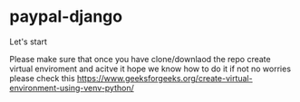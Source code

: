 # paypal-django
Let's start

Please make sure that once you have clone/downlaod the repo create virtual enviroment and acitve it hope we know how to do it if not no worries please check this 
https://www.geeksforgeeks.org/create-virtual-environment-using-venv-python/

